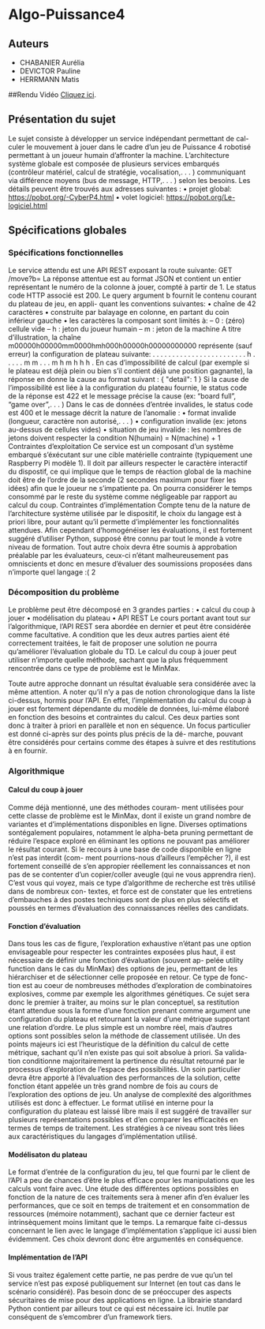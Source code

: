 # Algo-Puissance4
## Auteurs
- CHABANIER Aurélia
- DEVICTOR Pauline
- HERRMANN Matis

##Rendu Vidéo
[Cliquez ici](https://clipchamp.com/watch/m6hiROEc8A3).

## Présentation du sujet
Le sujet consiste à développer un service indépendant permettant de cal-
culer le mouvement à jouer dans le cadre d’un jeu de Puissance 4 robotisé
permettant à un joueur humain d’affronter la machine.
L’architecture système globale est composée de plusieurs services embarqués
(contrôleur matériel, calcul de stratégie, vocalisation,. . . ) communiquant via
différence moyens (bus de message, HTTP,. . . ) selon les besoins.
Les détails peuvent être trouvés aux adresses suivantes :
• projet global: https://pobot.org/-CyberP4.html
• volet logiciel: https://pobot.org/Le-logiciel.html

## Spécifications globales
### Spécifications fonctionnelles
Le service attendu est une API REST exposant la route suivante:
GET /move?b=<board-content>
La réponse attentue est au format JSON et contient un entier représentant
le numéro de la colonne à jouer, compté à partir de 1. Le status code HTTP
associé est 200.
Le query argument b fournit le contenu courant du plateau de jeu, en appli-
quant les conventions suivantes:
• chaîne de 42 caractères
• construite par balayage en colonne, en partant du coin inférieur gauche
• les caractères la composant sont limités à:
– 0 : (zéro) cellule vide
– h : jeton du joueur humain
– m : jeton de la machine
A titre d’illustration, la chaîne m00000h00000mm0000hmh000h00000h00000000000
représente (sauf erreur) la configuration de plateau suivante:
. . . . . . .
. . . . . . .
. . . . . . .
. . . h . . .
. . m m . . .
m h m h h h .
En cas d’impossibilité de calcul (par exemple si le plateau est déjà plein ou
bien s’il contient déjà une position gagnante), la réponse en donne la cause
au format suivant :
{
"detail": <message>
1
}
Si la cause de l’impossibilité est liée à la configuration du plateau fournie, le
status code de la réponse est 422 et le message précise la cause (ex: “board
full”, “game over”,. . . )
Dans le cas de données d’entrée invalides, le status code est 400 et le
message décrit la nature de l’anomalie :
• format invalide (longueur, caractère non autorisé,. . . )
• configuration invalide (ex: jetons au-dessus de cellules vides)
• situation de jeu invalide : les nombres de jetons doivent respecter la
condition N(humain) = N(machine) + 1
Contraintes d’exploitation
Ce service est un composant d’un système embarqué s’éxécutant sur une
cible matérielle contrainte (typiquement une Raspberry Pi modèle 
1).
Il doit par ailleurs respecter le caractère interactif du dispostif, ce qui implique
que le temps de réaction global de la machine doit être de l’ordre de la
seconde (2 secondes maximum pour fixer les idées) afin que le joueur ne
s’impatiente pa. On pourra considérer le temps consommé par le reste du
système comme négligeable par rapport au calcul du coup.
Contraintes d’implémentation
Compte tenu de la nature de l’architecture système utilisée par le dispositif, le
choix du langage est à priori libre, pour autant qu’il permette d’implémenter
les fonctionnalités attendues.
Afin cependant d’homogénéiser les évaluations, il est fortement suggéré
d’utiliser Python, supposé être connu par tout le monde à votre niveau de
formation. Tout autre choix devra être soumis à approbation préalable par les
évaluateurs, ceux-ci n’étant malheureusement pas omniscients et donc en
mesure d’évaluer des soumissions proposées dans n’importe quel langage :(
2
### Décomposition du problème
Le problème peut être décomposé en 3 grandes parties :
• calcul du coup à jouer
• modélisation du plateau
• API REST
Le cours portant avant tout sur l’algorithmique, l’API REST sera abordée en
dernier et peut être considérée comme facultative. A condition que les deux
autres parties aient été correctement traitées, le fait de proposer une solution
ne pourra qu’améliorer l’évaluation globale du TD.
Le calcul du coup à jouer peut utiliser n’importe quelle méthode, sachant que
la plus fréquemment rencontrée dans ce type de problème est le MinMax.

Toute autre approche donnant un résultat évaluable sera considérée avec la
même attention.
A noter qu’il n’y a pas de notion chronologique dans la liste ci-dessus, hormis
pour l’API. En effet, l’implémentation du calcul du coup à jouer est fortement
dépendante du modèle de données, lui-même élaboré en fonction des besoins
et contraintes du calcul. Ces deux parties sont donc à traiter à priori en
parallèle et non en séquence.
Un focus particulier est donné ci-après sur des points plus précis de la dé-
marche, pouvant être considérés pour certains comme des étapes à suivre et
des restitutions à en fournir.
### Algorithmique
#### Calcul du coup à jouer 
Comme déjà mentionné, une des méthodes couram-
ment utilisées pour cette classe de problème est le MinMax, dont il existe
un grand nombre de variantes et d’implémentations disponibles en ligne.
Diverses optimations sontégalement populaires, notamment le alpha-beta
pruning permettant de réduire l’espace exploré en éliminant les options ne
pouvant pas améliorer le résultat courant.
Si le recours à une base de code disponible en ligne n’est pas interdit (com-
ment pourrions-nous d’ailleurs l’empêcher ?), il est fortement conseillé de
s’en appropier réellement les connaissances et non pas de se contenter d’un
copier/coller aveugle (qui ne vous apprendra rien). C’est vous qui voyez, mais
ce type d’algorithme de recherche est très utilisé dans de nombreux con-
textes, et force est de constater que les entretiens d’embauches à des postes
techniques sont de plus en plus sélectifs et poussés en termes d’évaluation
des connaissances réelles des candidats.
#### Fonction d’évaluation 
Dans tous les cas de figure, l’exploration exhaustive
n’étant pas une option envisageable pour respecter les contraintes exposées
plus haut, il est nécessaire de définir une fonction d’évaluation (souvent ap-
pelée utility function dans le cas du MinMax) des options de jeu, permettant de
les hiérarchiser et de sélectionner celle proposée en retour. Ce type de fonc-
tion est au coeur de nombreuses méthodes d’exploration de combinatoires
explosives, comme par exemple les algorithmes génétiques.
Ce sujet sera donc le premier à traiter, au moins sur le plan conceptuel,
sa restitution étant attendue sous la forme d’une fonction prenant comme
argument une configuration du plateau et retournant la valeur d’une métrique
supportant une relation d’ordre. Le plus simple est un nombre réel, mais
d’autres options sont possibles selon la méthode de classement utilisée.
Un des points majeurs ici est l’heuristique de la définition du calcul de cette
métrique, sachant qu’il n’en existe pas qui soit absolue à priori. Sa valida-
tion conditionne majoritairement la pertinence du résultat retourné par le
processus d’exploration de l’espace des possibilités.
Un soin particulier devra être apporté à l’évaluation des performances de la
solution, cette fonction étant appelée un très grand nombre de fois au cours
de l’exploration des options de jeu. Un analyse de complexité des algorithmes
utilisés est donc à effectuer.
Le format utilisé en interne pour la configuration du plateau est laissé libre
mais il est suggéré de travailler sur plusieurs représentations possibles et d’en
comparer les efficacités en termes de temps de traitement. Les stratégies à
ce niveau sont très liées aux caractéristiques du langages d’implémentation
utilisé.
#### Modélisaton du plateau
Le format d’entrée de la configuration du jeu, tel que fourni par le client de
l’API a peu de chances d’être le plus efficace pour les manipulations que
les calculs vont faire avec. Une étude des différentes options possibles en
fonction de la nature de ces traitements sera à mener afin d’en évaluer
les performances, que ce soit en temps de traitement et en consommation
de ressources (mémoire notamment), sachant que ce dernier facteur est
intrinsèquement moins limitant que le temps.
La remarque faite ci-dessus concernant le lien avec le langage d’implémentation
s’applique ici aussi bien évidemment. Ces choix devront donc être argumentés
en conséquence.
#### Implémentation de l’API
Si vous traitez également cette partie, ne pas perdre de vue qu’un tel service
n’est pas exposé publiquement sur Internet (en tout cas dans le scénario
considéré). Pas besoin donc de se préoccuper des aspects sécuritaires de
mise pour des applications en ligne.
La librairie standard Python contient par ailleurs tout ce qui est nécessaire ici.
Inutile par conséquent de s’emcombrer d’un framework tiers.
